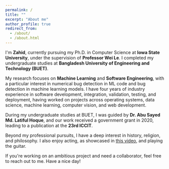 ```yaml
---
permalink: /
title: ""
excerpt: "About me"
author_profile: true
redirect_from: 
  - /about/
  - /about.html
---
```


I'm **Zahid**, currently pursuing my Ph.D. in Computer Science at **Iowa State University**,
under the supervision of **Professor Wei Le**. I completed my undergraduate studies at
**Bangladesh University of Engineering and Technology (BUET)**.

My research focuses on **Machine Learning** and **Software Engineering**, with a particular
interest in numerical bug detection in ML code and bug detection in machine learning models.
I have four years of industry experience in software development, integration, validation,
testing, and deployment, having worked on projects across operating systems, data science,
machine learning, computer vision, and web development.

During my undergraduate studies at BUET, I was guided by **Dr. Abu Sayed Md. Latiful Hoque**,
and our work received a government grant in 2020, leading to a publication at the **23rd ICCIT**.

Beyond my professional pursuits, I have a deep interest in history, religion, and philosophy.
I also enjoy acting, as showcased in [this video](https://www.youtube.com/watch?v=dmC-O1CBsV4&t=631s), and playing the guitar.

If you're working on an ambitious project and need a collaborator, feel free to reach out to me.
Have a nice day!

